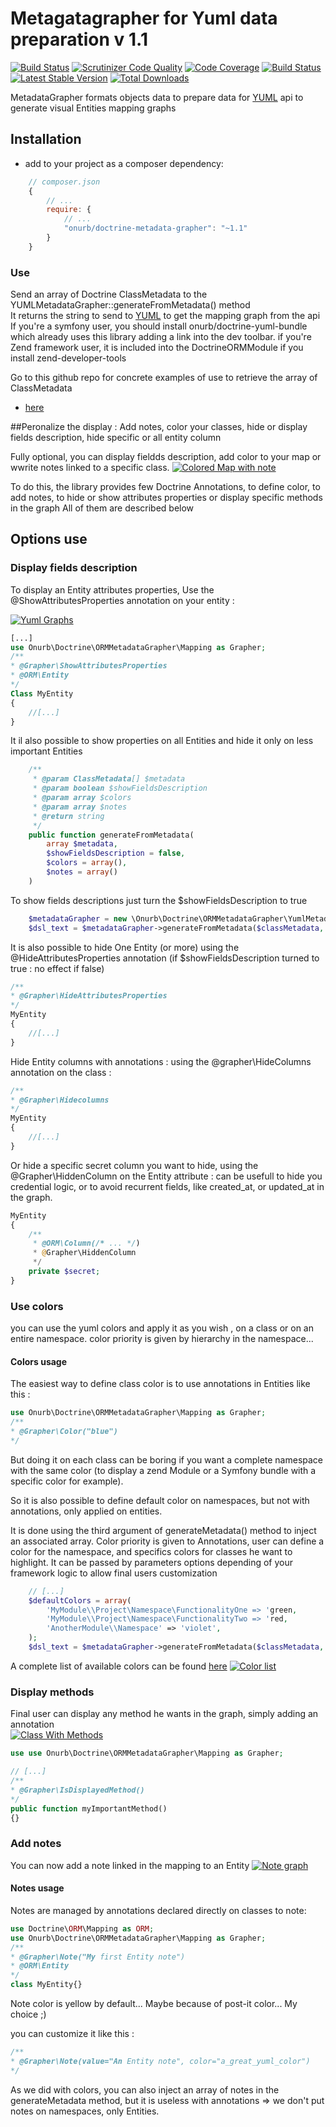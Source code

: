 # Metagatagrapher for Yuml data preparation v 1.1

[![Build Status](https://travis-ci.org/Nono1971/Doctrine-MetadataGrapher.svg?branch=master)](https://travis-ci.org/Nono1971/Doctrine-MetadataGrapher) [![Scrutinizer Code Quality](https://scrutinizer-ci.com/g/Nono1971/Doctrine-MetadataGrapher/badges/quality-score.png?b=master)](https://scrutinizer-ci.com/g/Nono1971/Doctrine-MetadataGrapher/?branch=master) [![Code Coverage](https://scrutinizer-ci.com/g/Nono1971/Doctrine-MetadataGrapher/badges/coverage.png?b=master)](https://scrutinizer-ci.com/g/Nono1971/Doctrine-MetadataGrapher/?branch=master) [![Build Status](https://scrutinizer-ci.com/g/Nono1971/Doctrine-MetadataGrapher/badges/build.png?b=master)](https://scrutinizer-ci.com/g/Nono1971/Doctrine-MetadataGrapher/build-status/master) [![Latest Stable Version](https://poser.pugx.org/onurb/doctrine-metadata-grapher/v/stable)](https://packagist.org/packages/onurb/doctrine-metadata-grapher) [![Total Downloads](https://poser.pugx.org/onurb/doctrine-metadata-grapher/downloads)](https://packagist.org/packages/onurb/doctrine-metadata-grapher) 

MetadataGrapher formats objects data to prepare data for [YUML](http://yuml.me) api
to generate visual Entities mapping graphs

## Installation

- add to your project as a composer dependency:
```javascript
    // composer.json
    {
        // ...
        require: {
            // ...
            "onurb/doctrine-metadata-grapher": "~1.1"
        }
    }
```

### Use

Send an array of Doctrine ClassMetadata to the YUMLMetadataGrapher::generateFromMetadata() method  
It returns the string to send to [YUML](http://yuml.me) to get the mapping graph from the api  
If you're a symfony user, you should install onurb/doctrine-yuml-bundle which already uses this library
adding a link into the dev toolbar.
if you're Zend framework user, it is included into the DoctrineORMModule if you install zend-developer-tools


Go to this github repo for concrete examples of use to retrieve the array of ClassMetadata
- [here](https://github.com/Nono1971/doctrine-yuml-bundle)

##Peronalize the display : Add notes, color your classes, hide or display fields description,
hide specific or all entity column

Fully optional, you can display fieldds description,
add color to your map or wwrite notes linked to a specific class.
[![Colored Map with note](http://yuml.me/23e34ac0)](http://yuml.me/23e34ac0)

To do this, the library provides few Doctrine Annotations, to define color, to add notes,
to hide or show attributes properties or display specific methods in the graph
All of them are described below

## Options use

### Display fields description
To display an Entity attributes properties, Use the @ShowAttributesProperties annotation on your entity : 

[![Yuml Graphs](http://yuml.me/5b9d0c6b)](http://yuml.me)

```php
[...]
use Onurb\Doctrine\ORMMetadataGrapher\Mapping as Grapher;
/**
* @Grapher\ShowAttributesProperties
* @ORM\Entity
*/
Class MyEntity
{
    //[...]
}
```

It il also possible to show properties on all Entities and hide it only on less important Entities

```php
    /**
     * @param ClassMetadata[] $metadata
     * @param boolean $showFieldsDescription
     * @param array $colors
     * @param array $notes
     * @return string
     */
    public function generateFromMetadata(
        array $metadata,
        $showFieldsDescription = false,
        $colors = array(),
        $notes = array()
    )
```

To show fields descriptions just turn the $showFieldsDescription to true
```php
    $metadataGrapher = new \Onurb\Doctrine\ORMMetadataGrapher\YumlMetadataGrapher();
    $dsl_text = $metadataGrapher->generateFromMetadata($classMetadata, true);
```

It is also possible to hide One Entity (or more) using the @HideAttributesProperties annotation
(if $showFieldsDescription turned to true : no effect if false)
```php
/**
* @Grapher\HideAttributesProperties
*/
MyEntity
{
    //[...]
}
```

Hide Entity columns with annotations : using the @grapher\HideColumns annotation on the class :

```php
/**
* @Grapher\Hidecolumns
*/
MyEntity
{
    //[...]
}
```
Or hide a specific secret column you want to hide, using the @Grapher\HiddenColumn on the Entity attribute :
can be usefull to hide you credential logic, or to avoid recurrent fields, like created_at, or updated_at in the graph.

```php
MyEntity
{
    /**
     * @ORM\Column(/* ... */)
     * @Grapher\HiddenColumn
     */
    private $secret;
}
```

### Use colors
you can use the yuml colors and apply it as you wish , on a class or on an entire namespace.
color priority is given by hierarchy in the namespace...


#### Colors usage
The easiest way to define class color is to use annotations in Entities like this :
```php
use Onurb\Doctrine\ORMMetadataGrapher\Mapping as Grapher;
/**
* @Grapher\Color("blue")
*/
```

But doing it on each class can be boring if you want a complete namespace with the same color
(to display a zend Module or a Symfony bundle with a specific color for example).

So it is also possible to define default color on namespaces, but not with annotations, only applied on entities.

It is done using the third argument of generateMetadata() method to inject an associated array.
Color priority is given to Annotations, user can define a color for the namespace, and specifics colors
for classes he want to highlight.
It can be passed by parameters options depending of your framework logic to allow final users customization

```php
    // [...]
    $defaultColors = array(
        'MyModule\\Project\Namespace\FunctionalityOne => 'green,
        'MyModule\\Project\Namespace\FunctionalityTwo => 'red,
        'AnotherModule\\Namespace' => 'violet',
    );
    $dsl_text = $metadataGrapher->generateFromMetadata($classMetadata, false, $defaultColors);
```
A complete list of available colors can be found [here](http://yuml.me/69f3a9ba.svg)
[![Color list](http://yuml.me/69f3a9ba.svg)](http://yuml.me/69f3a9ba.svg)

### Display methods
Final user can display any method he wants in the graph, simply adding an annotation  
 [![Class With Methods](http://yuml.me/82b066e9)](http://yuml.me/82b066e9)
 
 ```php
 use use Onurb\Doctrine\ORMMetadataGrapher\Mapping as Grapher;
 
 // [...]
 /**
 * @Grapher\IsDisplayedMethod()
 */
 public function myImportantMethod()
 {}
 ```

### Add notes
You can now add a note linked in the mapping to an Entity
[![Note graph](http://yuml.me/824c3183)](http://yuml.me/824c3183)

#### Notes usage
Notes are managed by annotations declared directly on classes to note:

```php
use Doctrine\ORM\Mapping as ORM;
use Onurb\Doctrine\ORMMetadataGrapher\Mapping as Grapher;
/**
* @Grapher\Note("My first Entity note")
* @ORM\Entity
*/
class MyEntity{}
```
Note color is yellow by default... Maybe because of post-it color... My choice ;)

you can customize it like this :
```php
/**
* @Grapher\Note(value="An Entity note", color="a_great_yuml_color")
*/
```
As we did with colors, you can also inject an array of notes in the generateMetadata method,
but it is useless with annotations => we don't put notes on namespaces, only Entities.


